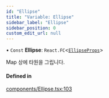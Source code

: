 ```yaml
---
id: "Ellipse"
title: "Variable: Ellipse"
sidebar_label: "Ellipse"
sidebar_position: 0
custom_edit_url: null
---
```


• `Const` **Ellipse**: `React.FC`<[`EllipseProps`](../interfaces/EllipseProps.md)\>

Map 상에 타원을 그립니다.

#### Defined in

[components/Ellipse.tsx:103](https://github.com/JaeSeoKim/react-kakao-maps/blob/66f59fe/src/components/Ellipse.tsx#L103)
